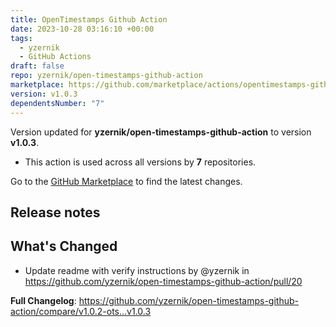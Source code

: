 ```yaml
---
title: OpenTimestamps Github Action
date: 2023-10-28 03:16:10 +00:00
tags:
  - yzernik
  - GitHub Actions
draft: false
repo: yzernik/open-timestamps-github-action
marketplace: https://github.com/marketplace/actions/opentimestamps-github-action
version: v1.0.3
dependentsNumber: "7"
---
```



Version updated for **yzernik/open-timestamps-github-action** to version **v1.0.3**.
- This action is used across all versions by **7** repositories.

Go to the [GitHub Marketplace](https://github.com/marketplace/actions/opentimestamps-github-action) to find the latest changes.

## Release notes

## What's Changed
* Update readme with verify instructions by @yzernik in https://github.com/yzernik/open-timestamps-github-action/pull/20


**Full Changelog**: https://github.com/yzernik/open-timestamps-github-action/compare/v1.0.2-ots...v1.0.3
